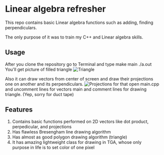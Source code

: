 # Linear algebra refresher
This repo contains basic Linear algebra functions such as adding, finding perpendiculars.

The only purpose of it was to train my C++ and Linear algebra skills.

## Usage
After you clone the repository go to Terminal and type
    make main
    ./a.out
You'll get picture of filled triangle
![Triangle](https://pp.userapi.com/c836522/v836522039/63aca/0BAKCkntWLo.jpg)

Also it can draw vectors from center of screen and draw their projections one on another and its perpendiculars.
![Projections](https://pp.userapi.com/c836522/v836522039/63ad4/GExtckON_aQ.jpg)
for that open main.cpp and uncomment lines for vectors main and comment lines for drawing triangle. (Yep, sorry for duct tape)

## Features
1. Contains basic functions performed on 2D vectors like dot product, perpedicular, and projections
2. Has flawless Bresengham line drawing algorithm
3. Has almost as good polygon drawing algorithm (triangle)
4. It has amazing lightweight class for drawing in TGA, whose only purpose in life is to set color of one pixel
